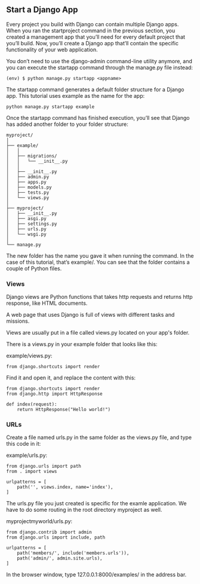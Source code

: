 ## Start a Django App
Every project you build with Django can contain multiple Django apps. When you ran the startproject command in the previous section, you created a management app that you’ll need for every default project that you’ll build. Now, you’ll create a Django app that’ll contain the specific functionality of your web application.

You don’t need to use the django-admin command-line utility anymore, and you can execute the startapp command through the manage.py file instead:
```
(env) $ python manage.py startapp <appname>
```

The startapp command generates a default folder structure for a Django app. This tutorial uses example as the name for the app:

```
python manage.py startapp example
```

Once the startapp command has finished execution, you’ll see that Django has added another folder to your folder structure:

```
myproject/
│
├── example/
│   │
│   ├── migrations/
│   │   └── __init__.py
│   │
│   ├── __init__.py
│   ├── admin.py
│   ├── apps.py
│   ├── models.py
│   ├── tests.py
│   └── views.py
│
├── myproject/
│   ├── __init__.py
│   ├── asgi.py
│   ├── settings.py
│   ├── urls.py
│   └── wsgi.py
│
└── manage.py
```

The new folder has the name you gave it when running the command. In the case of this tutorial, that’s example/. You can see that the folder contains a couple of Python files.


###  Views

Django views are Python functions that takes http requests and returns http response, like HTML documents.

A web page that uses Django is full of views with different tasks and missions.

Views are usually put in a file called views.py located on your app's folder.

There is a views.py in your example folder that looks like this:

example/views.py:
```
from django.shortcuts import render
```
Find it and open it, and replace the content with this:

```
from django.shortcuts import render
from django.http import HttpResponse

def index(request):
    return HttpResponse("Hello world!")
```

### URLs
Create a file named urls.py in the same folder as the views.py file, and type this code in it:

example/urls.py:

```
from django.urls import path
from . import views

urlpatterns = [
    path('', views.index, name='index'),
]
```

The urls.py file you just created is specific for the examle application. We have to do some routing in the root directory myproject as well.

myprojectmyworld/urls.py:

```
from django.contrib import admin
from django.urls import include, path

urlpatterns = [
    path('members/', include('members.urls')),
    path('admin/', admin.site.urls),
]
```

In the browser window, type 127.0.0.1:8000/examples/ in the address bar.
